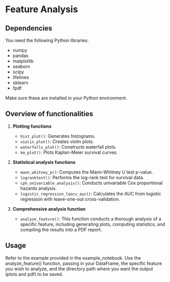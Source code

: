 # Feature Analysis

## Dependencies
You need the following Python libraries:
- numpy
- pandas
- matplotlib
- seaborn
- scipy
- lifelines
- sklearn
- fpdf

Make sure these are installed in your Python environment.

## Overview of functionalities

1. **Plotting functions**
   - `hist_plot()`: Generates histograms.
   - `violin_plot()`: Creates violin plots.
   - `waterfalls_plot()`: Constructs waterfall plots.
   - `km_plot()`: Plots Kaplan-Meier survival curves.

2. **Statistical analysis functions**
   - `mann_whitney_p()`: Computes the Mann-Whitney U test p-value.
   - `logranktest()`: Performs the log-rank test for survival data.
   - `cph_univariable_analysis()`: Conducts univariable Cox proportional hazards analysis.
   - `logistic_regression_loocv_auc()`: Calculates the AUC from logistic regression with leave-one-out cross-validation.

3. **Comprehensive analysis function**
   - `analyze_feature()`: This function conducts a thorough analysis of a specific feature, including generating plots, computing statistics, and compiling the results into a PDF report.

## Usage
Refer to the example provided in the example_notebook. Use the analyze_feature() function, passing in your DataFrame, the specific feature you wish to analyze, and the directory path where you want the output (plots and pdf) to be saved.



